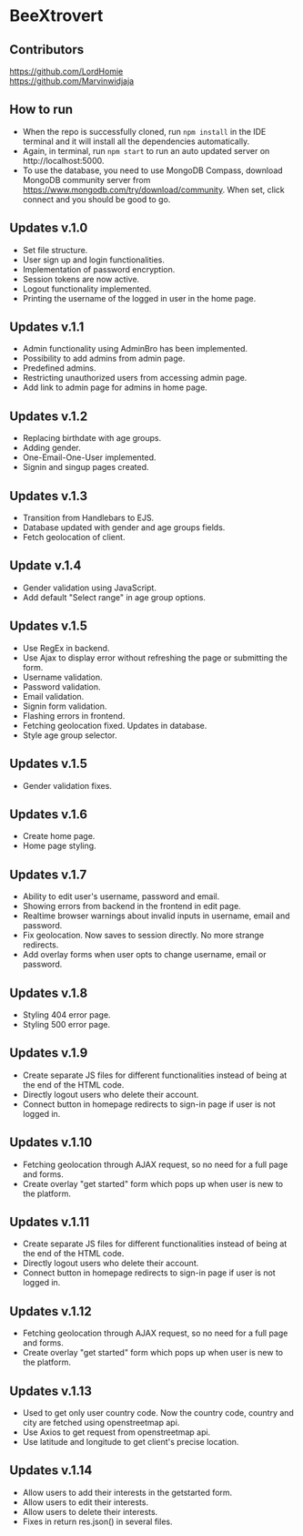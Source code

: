 # BeeXtrovert

## Contributors
https://github.com/LordHomie  
https://github.com/Marvinwidjaja

## How to run
* When the repo is successfully cloned, run ```npm install``` in the IDE terminal and it will install all the dependencies automatically.
* Again, in terminal, run ```npm start``` to run an auto updated server on http://localhost:5000.
* To use the database, you need to use MongoDB Compass, download MongoDB community server from https://www.mongodb.com/try/download/community. When set, click connect and you should be good to go.

## Updates v.1.0
* Set file structure.
* User sign up and login functionalities.
* Implementation of password encryption.
* Session tokens are now active.
* Logout functionality implemented.
* Printing the username of the logged in user in the home page.

## Updates v.1.1
* Admin functionality using AdminBro has been implemented.
* Possibility to add admins from admin page.
* Predefined admins.
* Restricting unauthorized users from accessing admin page.
* Add link to admin page for admins in home page.

## Updates v.1.2
* Replacing birthdate with age groups.
* Adding gender.
* One-Email-One-User implemented.
* Signin and singup pages created.

## Updates v.1.3
* Transition from Handlebars to EJS.
* Database updated with gender and age groups fields.
* Fetch geolocation of client.

## Update v.1.4
* Gender validation using JavaScript.
* Add default "Select range" in age group options.

## Updates v.1.5
* Use RegEx in backend.
* Use Ajax to display error without refreshing the page or submitting the form.
* Username validation.
* Password validation.
* Email validation.
* Signin form validation.
* Flashing errors in frontend.
* Fetching geolocation fixed. Updates in database.
* Style age group selector.

## Updates v.1.5
* Gender validation fixes.

## Updates v.1.6
* Create home page.
* Home page styling.

## Updates v.1.7
* Ability to edit user's username, password and email.
* Showing errors from backend in the frontend in edit page.
* Realtime browser warnings about invalid inputs in username, email and password.
* Fix geolocation. Now saves to session directly. No more strange redirects.
* Add overlay forms when user opts to change username, email or password.

## Updates v.1.8
* Styling 404 error page.
* Styling 500 error page.

## Updates v.1.9
* Create separate JS files for different functionalities instead of being at the end of the HTML code.
* Directly logout users who delete their account.
* Connect button in homepage redirects to sign-in page if user is not logged in.

## Updates v.1.10
* Fetching geolocation through AJAX request, so no need for a full page and forms.
* Create overlay "get started" form which pops up when user is new to the platform.

## Updates v.1.11
* Create separate JS files for different functionalities instead of being at the end of the HTML code.
* Directly logout users who delete their account.
* Connect button in homepage redirects to sign-in page if user is not logged in.

## Updates v.1.12
* Fetching geolocation through AJAX request, so no need for a full page and forms.
* Create overlay "get started" form which pops up when user is new to the platform.

## Updates v.1.13
* Used to get only user country code. Now the country code, country and city are fetched using openstreetmap api.
* Use Axios to get request from openstreetmap api.
* Use latitude and longitude to get client's precise location.

## Updates v.1.14
* Allow users to add their interests in the getstarted form.
* Allow users to edit their interests.
* Allow users to delete their interests.
* Fixes in return res.json() in several files.
